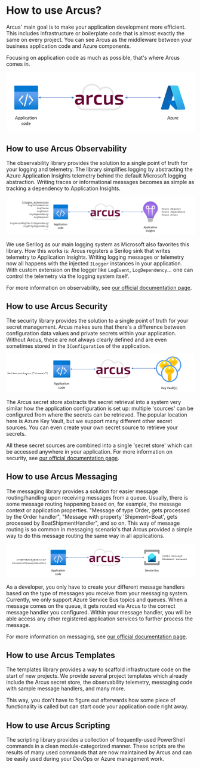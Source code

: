 # How to use Arcus?
Arcus' main goal is to make your application development more efficient. This includes infrastructure or boilerplate code that is almost exactly the same on every project. You can see Arcus as the middleware between your business application code and Azure components.

Focusing on application code as much as possible, that's where Arcus comes in.

![Code - Arcus - Azure](./media/code-arcus-azure.png)

## How to use Arcus Observability
The observability library provides the solution to a single point of truth for your logging and telemetry. The library simplifies logging by abstracting the Azure Application Insights telemetry behind the default Microsoft logging abstraction. Writing traces or informational messages becomes as simple as tracking a dependency to Application Insights.

![Logger Arcus - Application Insights](./media/logger-arcus-appinsights.png)

We use Serilog as our main logging system as Microsoft also favorites this library. How this works is: Arcus registers a Serilog sink that writes telemetry to Application Insights. Writing logging messages or telemetry now all happens with the injected `ILogger` instances in your application. With custom extension on the logger like `LogEvent`, `LogDependency`... one can control the telemetry via the logging system itself.

For more information on observability, see [our official documentation page]().

## How to use Arcus Security
The security library provides the solution to a single point of truth for your secret management. Arcus makes sure that there's a difference between configuration data values and private secrets within your application. Without Arcus, these are not always clearly defined and are even sometimes stored in the `IConfiguration` of the application.

![Secret - Arcus - Key Vault](./media/secret-arcus-keyvault.png)

The Arcus secret store abstracts the secret retrieval into a system very similar how the application configuration is set up: multiple 'sources' can be configured from where the secrets can be retrieved. The popular location here is Azure Key Vault, but we support many different other secret sources. You can even create your own secret source to retrieve your secrets.

All these secret sources are combined into a single 'secret store' which can be accessed anywhere in your application.
For more information on security, see [our official documentation page]().

## How to use Arcus Messaging
The messaging library provides a solution for easier message routing/handling upon receiving messages from a queue. Usually, there is some message routing happening based on, for example, the message context or application properties. "Message of type Order, gets processed by the Order handler", "Message with property 'Shipment=Boat', gets processed by BoatShipmentHandler", and so on. This way of message routing is so common in messaging scenario's that Arcus provided a simple way to do this message routing the same way in all applications.

![Handler - Arcus - Service Bus](./media/handler-arcus-servicebus.png)

As a developer, you only have to create your different message handlers based on the type of messages you receive from your messaging system. Currently, we only support Azure Service Bus topics and queues.
When a message comes on the queue, it gets routed via Arcus to the correct message handler you configured. Within your message handler, you will be able access any other registered application services to further process the message.

For more information on messaging, see [our official documentation page]().

## How to use Arcus Templates
The templates library provides a way to scaffold infrastructure code on the start of new projects. We provide several project templates which already include the Arcus secret store, the observability telemetry, messaging code with sample message handlers, and many more.

This way, you don't have to figure out afterwards how some piece of functionality is called but can start code your application code right away.

## How to use Arcus Scripting
The scripting library provides a collection of frequently-used PowerShell commands in a clean module-categorized manner. These scripts are the results of many used commands that are now maintained by Arcus and can be easily used during your DevOps or Azure management work. 
